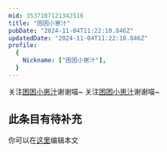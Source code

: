 ```yaml
---
mid: 3537107121342516
title: "困困小崽汁"
pubDate: "2024-11-04T11:22:10.846Z"
updatedDate: "2024-11-04T11:22:10.846Z"
profile:
  {
    Nickname: ["困困小崽汁"],
  }
---
```


关注[困困小崽汁](https://space.bilibili.com/3537107121342516)谢谢喵~ 关注[困困小崽汁](https://space.bilibili.com/3537107121342516)谢谢喵~

## 此条目有待补充
你可以在[这里](https://github.com/Yuhanawa/VTuber.ICU-Content/edit/master/v/困困小崽汁/index.md)编辑本文
